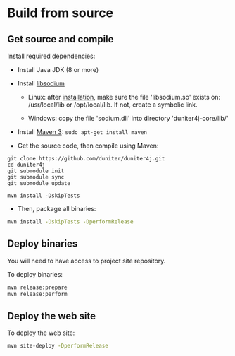 
# Build from source

## Get source and compile
 
Install required dependencies:
 
- Install Java JDK (8 or more) 

- Install [libsodium](http://doc.libsodium.org/installation/index.html)

   * Linux: after [installation](http://doc.libsodium.org/installation/index.html), make sure the file 'libsodium.so' exists on: /usr/local/lib or /opt/local/lib.
     If not, create a symbolic link.

   * Windows: copy the file 'sodium.dll' into directory 'duniter4j-core/lib/'

- Install [Maven 3](http://maven.apache.org/): `sudo apt-get install maven`

- Get the source code, then compile using Maven:

```
git clone https://github.com/duniter/duniter4j.git
cd duniter4j
git submodule init
git submodule sync
git submodule update

mvn install -DskipTests
```
 
- Then, package all binaries:

```bash
mvn install -DskipTests -DperformRelease
```

## Deploy binaries

You will need to have access to project site repository. 

To deploy binaries:

```bash
mvn release:prepare
mvn release:perform
```

## Deploy the web site

To deploy the web site:

```bash
mvn site-deploy -DperformRelease
```
